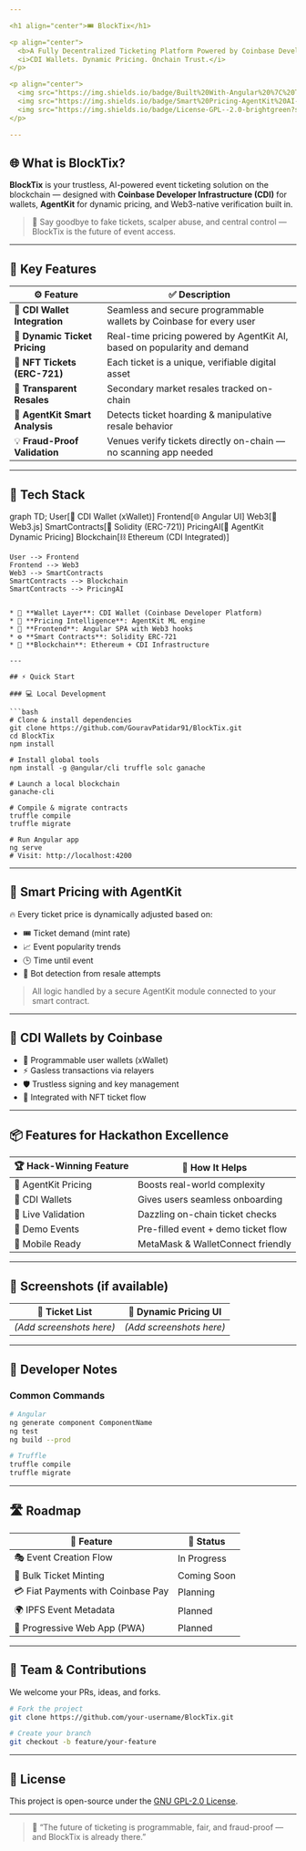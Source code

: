 ```yaml
---

<h1 align="center">🎟️ BlockTix</h1>

<p align="center">
  <b>A Fully Decentralized Ticketing Platform Powered by Coinbase Developer Infrastructure</b><br/>
  <i>CDI Wallets. Dynamic Pricing. Onchain Trust.</i>
</p>

<p align="center">
  <img src="https://img.shields.io/badge/Built%20With-Angular%20%7C%20Truffle%20%7C%20CDI%20Wallet-blueviolet?style=flat-square" />
  <img src="https://img.shields.io/badge/Smart%20Pricing-AgentKit%20AI-yellow?style=flat-square" />
  <img src="https://img.shields.io/badge/License-GPL--2.0-brightgreen?style=flat-square" />
</p>

---
```


## 🌐 What is BlockTix?

**BlockTix** is your trustless, AI-powered event ticketing solution on the blockchain — designed with **Coinbase Developer Infrastructure (CDI)** for wallets, **AgentKit** for dynamic pricing, and Web3-native verification built in.

> 🎫 Say goodbye to fake tickets, scalper abuse, and central control — BlockTix is the future of event access.

---

## 🚀 Key Features

| ⚙️ Feature                     | ✅ Description                                                            |
| ------------------------------ | ------------------------------------------------------------------------ |
| 🧾 **CDI Wallet Integration**  | Seamless and secure programmable wallets by Coinbase for every user      |
| 🧠 **Dynamic Ticket Pricing**  | Real-time pricing powered by AgentKit AI, based on popularity and demand |
| 🎫 **NFT Tickets (ERC-721)**   | Each ticket is a unique, verifiable digital asset                        |
| 🔁 **Transparent Resales**     | Secondary market resales tracked on-chain                                |
| 📲 **AgentKit Smart Analysis** | Detects ticket hoarding & manipulative resale behavior                   |
| 💡 **Fraud-Proof Validation**  | Venues verify tickets directly on-chain — no scanning app needed         |

---

## 🧬 Tech Stack

graph TD;
    User[🧍 CDI Wallet (xWallet)]
    Frontend[🌐 Angular UI]
    Web3[🔗 Web3.js]
    SmartContracts[📜 Solidity (ERC-721)]
    PricingAI[🤖 AgentKit Dynamic Pricing]
    Blockchain[⛓️ Ethereum (CDI Integrated)]

    User --> Frontend
    Frontend --> Web3
    Web3 --> SmartContracts
    SmartContracts --> Blockchain
    SmartContracts --> PricingAI

```

* 🧠 **Wallet Layer**: CDI Wallet (Coinbase Developer Platform)
* 💬 **Pricing Intelligence**: AgentKit ML engine
* 📱 **Frontend**: Angular SPA with Web3 hooks
* ⚙️ **Smart Contracts**: Solidity ERC-721
* 🔗 **Blockchain**: Ethereum + CDI Infrastructure

---

## ⚡ Quick Start

### 💻 Local Development

```bash
# Clone & install dependencies
git clone https://github.com/GouravPatidar91/BlockTix.git
cd BlockTix
npm install

# Install global tools
npm install -g @angular/cli truffle solc ganache

# Launch a local blockchain
ganache-cli

# Compile & migrate contracts
truffle compile
truffle migrate

# Run Angular app
ng serve
# Visit: http://localhost:4200
```

---

## 🧠 Smart Pricing with AgentKit

🔥 Every ticket price is dynamically adjusted based on:

* 🎟️ Ticket demand (mint rate)
* 📈 Event popularity trends
* 🕒 Time until event
* 🚫 Bot detection from resale attempts

> All logic handled by a secure AgentKit module connected to your smart contract.

---

## 🎯 CDI Wallets by Coinbase

* 🔐 Programmable user wallets (xWallet)
* ⚡ Gasless transactions via relayers
* 🛡️ Trustless signing and key management
* 🧩 Integrated with NFT ticket flow

---

## 📦 Features for Hackathon Excellence

| 🏆 Hack-Winning Feature | 🚀 How It Helps                     |
| ----------------------- | ----------------------------------- |
| 🤖 AgentKit Pricing     | Boosts real-world complexity        |
| 🔐 CDI Wallets          | Gives users seamless onboarding     |
| 🎥 Live Validation      | Dazzling on-chain ticket checks     |
| 🎫 Demo Events          | Pre-filled event + demo ticket flow |
| 📱 Mobile Ready         | MetaMask & WalletConnect friendly   |

---

## 📱 Screenshots (if available)

| 🎫 Ticket List           | 🧾 Dynamic Pricing UI    |
| ------------------------ | ------------------------ |
| *(Add screenshots here)* | *(Add screenshots here)* |

---

## 🧪 Developer Notes

### Common Commands

```bash
# Angular
ng generate component ComponentName
ng test
ng build --prod

# Truffle
truffle compile
truffle migrate
```

---

## 🛣 Roadmap

| 🚧 Feature                         | 📅 Status   |
| ---------------------------------- | ----------- |
| 🎭 Event Creation Flow             | In Progress |
| 🎫 Bulk Ticket Minting             | Coming Soon |
| 💳 Fiat Payments with Coinbase Pay | Planning    |
| 🌍 IPFS Event Metadata             | Planned     |
| 📱 Progressive Web App (PWA)       | Planned     |

---

## 👥 Team & Contributions

We welcome your PRs, ideas, and forks.

```bash
# Fork the project
git clone https://github.com/your-username/BlockTix.git

# Create your branch
git checkout -b feature/your-feature
```

---

## 📄 License

This project is open-source under the [GNU GPL-2.0 License](LICENSE).

---

> 💬 “The future of ticketing is programmable, fair, and fraud-proof — and BlockTix is already there.”
